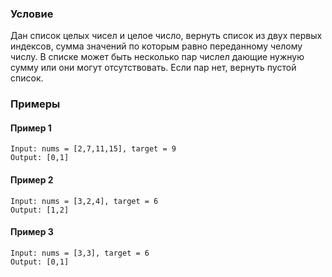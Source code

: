 ### Условие
Дан список целых чисел и целое число, вернуть список из двух первых индексов, сумма значений по которым равно переданному челому числу. В списке может быть несколько пар числел дающие нужную сумму или они могут отсутствовать. Если пар нет, вернуть пустой список. 
### Примеры
#### Пример 1
```
Input: nums = [2,7,11,15], target = 9
Output: [0,1]
```
#### Пример 2
```
Input: nums = [3,2,4], target = 6
Output: [1,2]
```
#### Пример 3
```
Input: nums = [3,3], target = 6
Output: [0,1]
```
